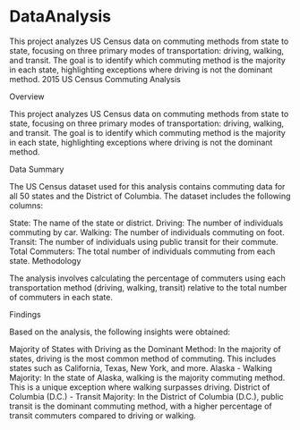# DataAnalysis
This project analyzes US Census data on commuting methods from state to state, focusing on three primary modes of transportation: driving, walking, and transit. The goal is to identify which commuting method is the majority in each state, highlighting exceptions where driving is not the dominant method.
2015 US Census Commuting Analysis

Overview

This project analyzes US Census data on commuting methods from state to state, focusing on three primary modes of transportation: driving, walking, and transit. The goal is to identify which commuting method is the majority in each state, highlighting exceptions where driving is not the dominant method.

Data Summary

The US Census dataset used for this analysis contains commuting data for all 50 states and the District of Columbia. The dataset includes the following columns:

State: The name of the state or district.
Driving: The number of individuals commuting by car.
Walking: The number of individuals commuting on foot.
Transit: The number of individuals using public transit for their commute.
Total Commuters: The total number of individuals commuting from each state.
Methodology

The analysis involves calculating the percentage of commuters using each transportation method (driving, walking, transit) relative to the total number of commuters in each state. 

Findings

Based on the analysis, the following insights were obtained:

Majority of States with Driving as the Dominant Method: In the majority of states, driving is the most common method of commuting. This includes states such as California, Texas, New York, and more.
Alaska - Walking Majority: In the state of Alaska, walking is the majority commuting method. This is a unique exception where walking surpasses driving.
District of Columbia (D.C.) - Transit Majority: In the District of Columbia (D.C.), public transit is the dominant commuting method, with a higher percentage of transit commuters compared to driving or walking.
